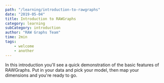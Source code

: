 ```yaml
---
path: "/learning/introduction-to-rawgraphs"
date: "2019-05-04"
title: Introduction to RAWGraphs
category: learning
subCategory: introduction
author: "RAW Graphs Team"
time: 2min
tags:
    - welcome
    - another
---
```



In this introduction you'll see a quick demonstration of the basic features of RAWGraphs. Put in your data and pick your model, then map your dimensions and you're ready to go.